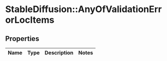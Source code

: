 # StableDiffusion::AnyOfValidationErrorLocItems

## Properties
Name | Type | Description | Notes
------------ | ------------- | ------------- | -------------

